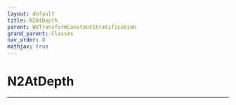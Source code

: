 ```yaml
---
layout: default
title: N2AtDepth
parent: WVTransformConstantStratification
grand_parent: Classes
nav_order: 8
mathjax: true
---
```


#  N2AtDepth




---

